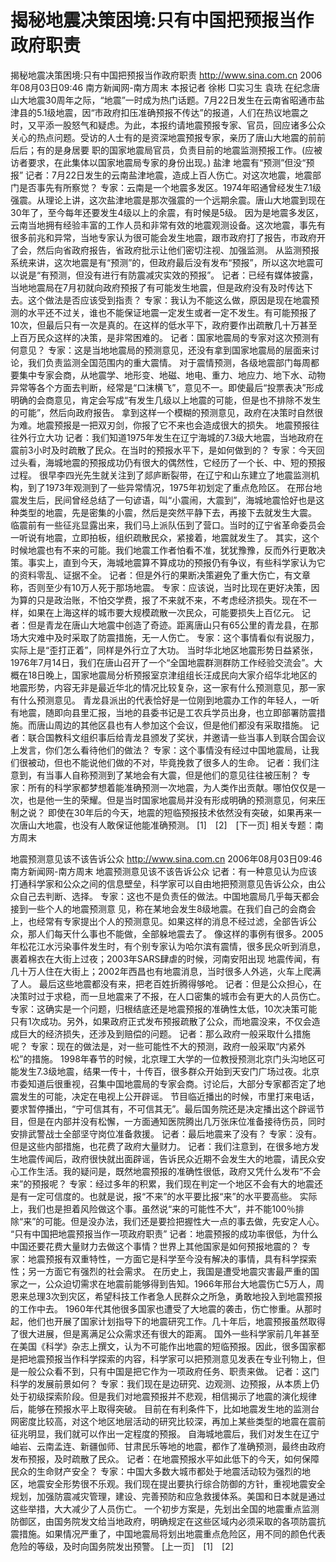 # 揭秘地震决策困境:只有中国把预报当作政府职责

揭秘地震决策困境:只有中国把预报当作政府职责
http://www.sina.com.cn 2006年08月03日09:46 南方新闻网-南方周末
本报记者 徐彬 □实习生 袁珗
在纪念唐山大地震30周年之际，“地震”一时成为热门话题。7月22日发生在云南省昭通市盐津县的5.1级地震，因“市政府扣压准确预报不传达”的报道，人们在热议地震之时，又平添一股怒气和疑虑。为此，本报约请地震预报专家、官员，回应诸多公众关心的热点问题。受访的人士有的是资深地震预报专家，亲历了唐山大地震的前前后后；有的是身居要
职的国家地震局官员，负责目前的地震监测预报工作。(应被访者要求，在此集体以国家地震局专家的身份出现。)
盐津
地震有“预测”但没“预报”
记者：7月22日发生的云南盐津地震，造成上百人伤亡。对这次地震，地震部门是否事先有所察觉？
专家：云南是一个地震多发区。1974年昭通曾经发生7.1级强震。从理论上讲，这次盐津地震是那次强震的一个远期余震。唐山大地震到现在30年了，至今每年还要发生4级以上的余震，有时候是5级。
因为是地震多发区，云南当地拥有经验丰富的工作人员和非常有效的地震观测设备。这次地震，事先有很多前兆和异常，当地专家认为很可能会发生地震，跟市政府打了报告，市政府开了会，然后向省政府报告，省政府批示让他们密切注视、加强监测。
从监测预报系统来讲，这次地震是有“预测”的，但政府最后没有发布“预报”，所以这次地震可以说是“有预测，但没有进行有防震减灾实效的预报”。
记者：已经有媒体披露，当地地震局在7月初就向政府预报了有可能发生地震，但是政府没有及时传达下去。这个做法是否应该受到指责？
专家：我认为不能这么做，原因是现在地震预测的水平还不过关，谁也不能保证地震一定发生或者一定不发生。有可能预报了10次，但最后只有一次是真的。在这样的低水平下，政府要作出疏散几十万甚至上百万民众这样的决策，是非常困难的。
记者：国家地震局的专家对这次预测有何意见？
专家：这是当地地震局的预测意见，还没有拿到国家地震局的层面来讨论，我们负责监测全国范围内的重大震情。
对于震情预测，各级地震部门每周都要集中专家会商，从地震学、地形变、地磁、地电、重力、地应力、地下水、动物异常等各个方面去判断，经常是“口沫横飞”，意见不一。即使最后“投票表决”形成明确的会商意见，肯定会写成“有发生几级以上地震的可能，但是也不排除不发生的可能”，然后向政府报告。
拿到这样一个模糊的预测意见，政府在决策时自然很为难。地震预报是一把双刃剑，你报了它不来也会造成很大的损失。
地震预报往往外行立大功
记者：我们知道1975年发生在辽宁海城的7.3级大地震，当地政府在震前3小时及时疏散了民众。在当时的预报水平下，是如何做到的？
专家：今天回过头看，海城地震的预报成功仍有很大的偶然性，它经历了一个长、中、短的预报过程。
很早李四光先生就关注到了郯庐断裂带，在辽宁和山东建立了地震监测机构，到了1973年观测到了一些异常情况，1975年初划定了重点危险区。
在邢台地震发生后，民间曾经总结了一句谚语，叫“小震闹，大震到”，海城地震恰好也是这种类型的地震，先是密集的小震，然后是突然平静下去，再接下去就发生大震。
临震前有一些征兆显露出来，我们马上派队伍到了营口。当时的辽宁省革命委员会一听说有地震，立即拍板，组织疏散民众，紧接着，地震就发生了。
其实，这个时候地震也有不来的可能。我们地震工作者怕看不准，犹犹豫豫，反而外行更敢决策。事实上，直到今天，海城地震算不算成功的预报仍有争议，有些科学家认为它的资料零乱、证据不全。
记者：但是外行的果断决策避免了重大伤亡，有文章称，否则至少有10万人死于那场地震。
专家：应该说，当时比现在更好决策，因为算的只是政治账，不怕交学费，报了不来就不来，不考虑经济损失。现在不一样，如果在上海这样的城市要大规模疏散一次民众，可能要损失上百亿元。
记者：但是青龙在唐山大地震中创造了奇迹。距离唐山只有65公里的青龙县，在那场大灾难中及时采取了防震措施，无一人伤亡。
专家：这个事情看似有说服力，实际上是“歪打正着”，同样是外行立了大功。
当时华北地区地震形势日益紧张，1976年7月14日，我们在唐山召开了一个“全国地震群测群防工作经验交流会”。大概在18日晚上，国家地震局分析预报室京津组组长汪成民向大家介绍华北地区的地震形势，内容无非是最近华北的情况比较复杂，这一家有什么预测意见，那一家有什么预测意见。
青龙县派出的代表恰好是一位刚到地震办工作的年轻人，一听有地震，随即向县里汇报，当地的县委书记是工农兵学员出身，也立即部署防震措施。而唐山周边的其他区县也有人参加这个会议，但是他们都没有采取措施。
记者：联合国教科文组织事后给青龙县颁发了奖状，并邀请一些当事人到联合国会议上发言，你们怎么看待他们的做法？
专家：这个事情没有经过中国地震局，让我们很被动，但也不能说他们做的不对，毕竟挽救了很多人的生命。
记者：我们注意到，有当事人自称预测到了某地会有大震，但是他们的意见往往被压制？
专家：所有的科学家都梦想着能准确预测一次地震，为人类作出贡献。哪怕仅仅是一次，也是他一生的荣耀。但是当时国家地震局并没有形成明确的预测意见，何来压制之说？
即使在30年后的今天，地震的短临预报技术依然没有突破，如果再来一次唐山大地震，也没有人敢保证他能准确预测。
[1]　[2]　[下一页]
相关专题：南方周末 

地震预测意见该不该告诉公众
http://www.sina.com.cn 2006年08月03日09:46 南方新闻网-南方周末
地震预测意见该不该告诉公众
记者：有一种意见认为应该打通科学家和公众之间的信息壁垒，科学家可以自由地把预测意见告诉公众，由公众自己去判断、选择。
专家：这也不是负责任的做法。中国地震局几乎每天都会接到一些个人的地震预测意
见，称在某地会发生8级地震。在我们自己的会商会上，也经常有专家提出个人的预测意见。如果这样的消息不经过滤，全部告诉公众，那人们每天什么事也不能做，全部躲地震去了。
像这样的事例有很多。2005年松花江水污染事件发生时，有个别专家认为哈尔滨有震情，很多民众听到消息，裹着棉衣在大街上过夜；2003年SARS肆虐的时候，河南安阳出现
地震传闻，有几十万人住在大街上；2002年西昌也有地震消息，当时很多人外逃，火车上爬满了人。
最后这些地震都没有来，把老百姓折腾得够呛。
记者：但是公众担心，在决策时过于求稳，而一旦地震来了不报，在人口密集的城市会有更大的人员伤亡。
专家：这确实是一个问题，归根结底还是地震预报的准确性太低，10次决策可能只有1次成功。另外，如果政府正式发布预报疏散了公众，而地震没来，不仅会造成巨大的经济损失，还涉及到赔偿的问题。
记者：那么政府一般采取什么措施呢？
专家：现在的做法是，对一些可能性不大的预测，政府一般采取“内紧外松”的措施。
1998年春节的时候，北京理工大学的一位教授预测北京门头沟地区可能发生7.3级地震，结果一传十，十传百，很多群众开始到天安门广场过夜。北京市委知道后很重视，召集中国地震局的专家会商。讨论后，大部分专家都否定了地震发生的可能，决定在电视上公开辟谣。
节目临近播出的时候，市里打来电话，要求暂停播出，“宁可信其有，不可信其无”。最后国务院还是决定播出这个辟谣节目，但是在内部并没有松懈，一方面通知医院腾出几万张床位准备接待伤员，同时安排武警战士全部坚守岗位准备救援。
记者：最后地震来了没有？
专家：没有。但是这些内部措施，也花费了政府大量财力。
记者：我们注意到，在很多地方发生地震传闻后，政府很快就出面辟谣，告诉民众近期不会发生大的地震，请民众安心工作生活。我的疑问是，既然地震预报的准确性很低，政府又凭什么发布“不会来”的预报呢？
专家：经过多年的积累，我们现在判定一个地区不会有大的地震还是有一定可信度的。也就是说，报“不来”的水平要比报“来”的水平要高些。
实际上，我们也是担着风险做这个事。虽然说“来的可能性不大”，并不能100％排除“来”的可能。但是没办法，我们还是要捡把握性大一点的事去做，先安定人心。
“只有中国把地震预报当作一项政府职责”
记者：地震预报的成功率很低，为什么中国还要花费大量财力去做这个事情？世界上其他国家是如何预报地震的？
专家：地震预报有双重特性，一方面它是科学至今没有解决的事情，具有科学探索性；另一方面它有强烈的社会需求。
在历史上，我国是遭受地震灾害最严重的国家之一，公众迫切需求在地震前能够得到告知。1966年邢台大地震伤亡5万人，周恩来总理3次到灾区，希望科技工作者急人民群众之所急，勇敢地投入到地震预报的工作中去。
1960年代其他很多国家也遭受了大地震的袭击，伤亡惨重。从那时起，他们也开展了国家计划指导下的地震研究工作。几十年后，地震预报虽然取得了很大进展，但是离满足公众需求还有很大的距离。
国外一些科学家前几年甚至在美国《科学》杂志上撰文，认为不可能作出地震的短临预报。因此，很多国家都是把地震预报当作科学探索的内容，科学家可以把预测意见发表在专业刊物上，但是一般公众看不到，只有中国是把它作为一项政府任务、职责来做。
记者：这门科学的发展前景如何？
专家：我们现在是边研究、边观测、边预报，从本质上仍处于初级探索阶段。但是我们对地震预报并不悲观，相信揭示了地震的演化规律后，能够在预报水平上取得突破。
目前在有利条件下，比如地震发生地的监测台网密度比较高，对这个地区地层活动的研究比较深，再加上某些类型的地震在震前征兆明显，我们就可以作出一定程度的预报。
自海城地震后，我们对发生在辽宁岫岩、云南孟连、新疆伽师、甘肃民乐等地的地震，都作了准确预测，最终由政府发布预报，及时疏散了民众。
记者：在地震预报水平如此低下的今天，如何保障民众的生命财产安全？
专家：中国大多数大城市都处于地震活动较为强烈的地区，地震安全形势很不乐观。我们现在提出要执行综合防御的方针，重视地震安全规划，加强防震减灾管理，建设、完善预防和应急救援体系。美国和日本就是通过这些举措，大大减少了人员伤亡。
一个初步方案是，先划出全国的地震重点监测防御区，由国务院发文给当地政府，明确规定在这些区域内必须采取的各项防震抗震措施。如果情况严重了，中国地震局将划出地震重点危险区，用不同的颜色代表危险的等级，及时向国务院发出预警。
[上一页]　[1]　[2]

